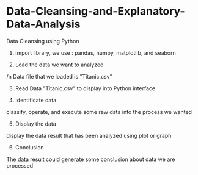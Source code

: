 # Data-Cleansing-and-Explanatory-Data-Analysis
Data Cleansing using Python

1. import library, we use : pandas, numpy, matplotlib, and seaborn

2. Load the data we want to analyzed 

/n Data file that we loaded is "Titanic.csv"

3. Read Data "Titanic.csv" to display into Python interface 

4. Identificate data 


classify, operate, and execute some raw data into the process we wanted

5. Display the data


display the data result that has been analyzed using plot or graph 

6. Conclusion


The data result could generate some conclusion about data we are processed
